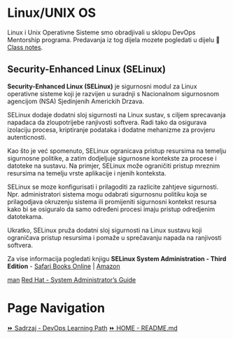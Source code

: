 # Linux/UNIX OS
Linux i Unix Operativne Sisteme smo obradjivali u sklopu DevOps Mentorship programa. Predavanja iz tog dijela mozete pogledati u dijelu 📝 [Class notes](). 
## Security-Enhanced Linux (SELinux)   
**Security-Enhanced Linux (SELinux)** je sigurnosni modul za Linux operativne sisteme koji je razvijen u suradnji s Nacionalnom sigurnosnom agencijom (NSA) Sjedinjenih Americkih Drzava.

SELinux dodaje dodatni sloj sigurnosti na Linux sustav, s ciljem sprecavanja napadaca da zloupotrijebe ranjivosti softvera. Radi tako da osigurava izolaciju procesa, kriptiranje podataka i dodatne mehanizme za provjeru autenticnosti.

Kao što je već spomenuto, SELinux ogranicava pristup resursima na temelju sigurnosne politike, a zatim dodjeljuje sigurnosne kontekste za procese i datoteke na sustavu. Na primjer, SELinux može ograničiti pristup mreznim resursima na temelju vrste aplikacije i njenih konteksta.

SELinux se moze konfigurisati i prilagoditi za razlicite zahtjeve sigurnosti. Npr. administratori sistema mogu odabrati sigurnosnu politiku koja se prilagodjava okruzenju sistema ili promijeniti sigurnosni kontekst resursa kako bi se osiguralo da samo određeni procesi imaju pristup odredjenim datotekama.

Ukratko, SELinux pruža dodatni sloj sigurnosti na Linux sustavu koji ograničava pristup resursima i pomaže u sprečavanju napada na ranjivosti softvera.

Za vise informacija pogledati knjigu **SELinux System Administration - Third Edition** - [Safari Books Online](https://learning.oreilly.com/library/view/selinux-system-administration/9781800201477/) | [Amazon](https://www.amazon.com/SELinux-System-Administration-applications-information/dp/1800201478)  

[man](http://man.cat-v.org/unix_10th/)
[Red Hat - System Administrator’s Guide](https://access.redhat.com/documentation/en-us/red_hat_enterprise_linux/7/html/system_administrators_guide/index)

# Page Navigation  

[:fast_forward: Sadrzaj - DevOps Learning Path](../table-of-contents.md)
[:fast_forward: HOME - README.md](../README.md) 
